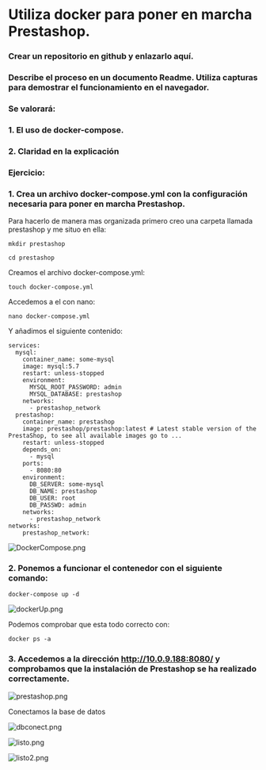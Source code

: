 # Utiliza docker para poner en marcha Prestashop.

### Crear un repositorio en github y enlazarlo aquí.

### Describe el proceso en un documento Readme. Utiliza capturas para demostrar el funcionamiento en el navegador.

### Se valorará:

### 1. El uso de docker-compose.
### 2. Claridad en la explicación

### Ejercicio:

### 1. Crea un archivo docker-compose.yml con la configuración necesaria para poner en marcha Prestashop.

Para hacerlo de manera mas organizada primero creo una carpeta llamada prestashop y me situo en ella:

```mkdir prestashop```

```cd prestashop```

Creamos el archivo docker-compose.yml:

```touch docker-compose.yml```

Accedemos a el con nano:

```nano docker-compose.yml```

Y añadimos el siguiente contenido:

```
services:
  mysql:
    container_name: some-mysql
    image: mysql:5.7
    restart: unless-stopped
    environment:
      MYSQL_ROOT_PASSWORD: admin
      MYSQL_DATABASE: prestashop
    networks:
      - prestashop_network
  prestashop:
    container_name: prestashop
    image: prestashop/prestashop:latest # Latest stable version of the PrestaShop, to see all available images go to ...
    restart: unless-stopped
    depends_on:
      - mysql
    ports:
      - 8080:80
    environment:
      DB_SERVER: some-mysql
      DB_NAME: prestashop
      DB_USER: root
      DB_PASSWD: admin
    networks:
      - prestashop_network
networks:
    prestashop_network:
```

![DockerCompose.png](images/DockerCompose.png)

### 2. Ponemos a funcionar el contenedor con el siguiente comando:

```docker-compose up -d```

![dockerUp.png](images/dockerUp.png)

Podemos comprobar que esta todo correcto con:

```docker ps -a```

### 3. Accedemos a la dirección http://10.0.9.188:8080/ y comprobamos que la instalación de Prestashop se ha realizado correctamente.

![prestashop.png](images/prestashop.png)

Conectamos la base de datos 

![dbconect.png](images/dbconect.png)

![listo.png](images/listo.png)

![listo2.png](images/listo2.png)